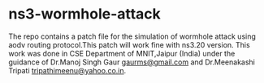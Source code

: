 # ns3-wormhole-attack
The repo contains a patch file for the simulation of wormhole attack using aodv routing protocol.This patch will work fine with ns3.20 version. 
This work was done in CSE Department of MNIT,Jaipur (India) under the guidance of Dr.Manoj Singh Gaur <gaurms@gmail.com>  and Dr.Meenakashi Tripati <tripathimeenu@yahoo.co.in>.

